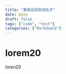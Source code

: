 ```yaml
---
title: "要幫這頁取個名字"
date: date
draft: false
tags: ["code", "test"]
categories: ["Markdown2"]
---
```


# lorem20

loren20
